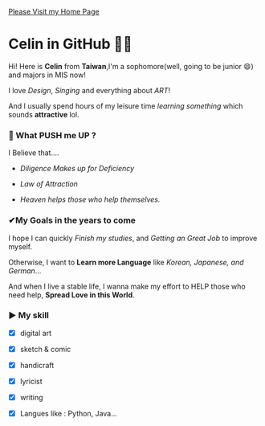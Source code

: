 [Please Visit my Home Page](https://celin890908.github.io/celib890908.github.io/)
# Celin in GitHub 🙋‍♀️

Hi! Here is **Celin** from **Taiwan**,I'm a sophomore(well, going to be junior :smile:) and majors in MIS now!

I love *Design*, *Singing* and everything about *ART*! 

And I usually spend hours of my leisure time  *learning something* which sounds **attractive** lol.

### 💪 What PUSH me UP ?

I Believe that....

 - *Diligence Makes up for Deficiency* </font> 
 
 -  *Law of Attraction* </font> 
 
 -  *Heaven helps those who help themselves.* </font> 
 
 
### ✔My Goals in the years to come

I hope I can quickly *Finish my studies*, and *Getting an Great Job* to improve myself.

Otherwise, I want to **Learn more Language** like *Korean, Japanese, and German*...

And when I live a stable life, I wanna make my effort to HELP those who need help, **Spread Love in this World**</font>.


### ▶ My skill


- [X] digital art

- [X] sketch & comic

- [X] handicraft


- [X] lyricist 

- [X] writing

- [X] Langues like : Python, Java...


